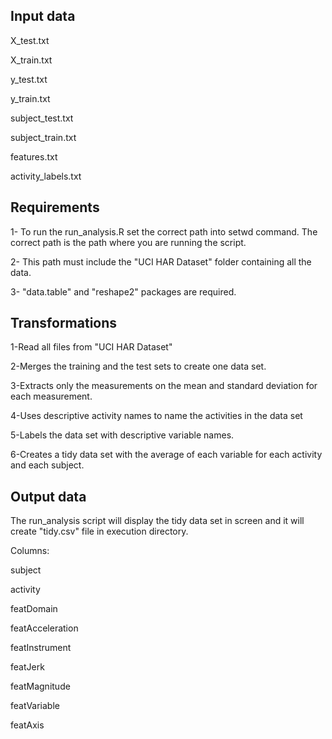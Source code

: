 Input data
----------
X_test.txt

X_train.txt

y_test.txt

y_train.txt

subject_test.txt

subject_train.txt

features.txt

activity_labels.txt

Requirements
------------
1- To run the run_analysis.R set the correct path into setwd command. The correct path is the path where you are running the script. 

2- This path must include the "UCI HAR Dataset" folder containing all the data. 

3- "data.table" and "reshape2" packages are required.


Transformations
---------------
1-Read all files from "UCI HAR Dataset"

2-Merges the training and the test sets to create one data set.

3-Extracts only the measurements on the mean and standard deviation for each measurement.

4-Uses descriptive activity names to name the activities in the data set

5-Labels the data set with descriptive variable names.

6-Creates a tidy data set with the average of each variable for each activity and each subject.


Output data
-----------
The run_analysis script will display the tidy data set in screen and it will create "tidy.csv" file in execution directory.

Columns:

subject

activity

featDomain

featAcceleration

featInstrument

featJerk

featMagnitude

featVariable

featAxis



